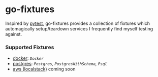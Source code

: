 # go-fixtures

Inspired by [pytest](https://github.com/pytest-dev/pytest), go-fixtures provides a collection of fixtures which automagically setup/teardown services I frequently find myself testing against.

### Supported Fixtures
* [docker](./pkg/docker): *`Docker`*
* [postgres](./pkg/postgres): *`Postgres`, `PostgresWithSchema`, `Psql`*
* [aws (localstack)](./pkg/aws) coming soon